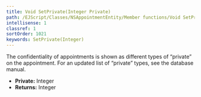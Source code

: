 ```yaml
---
title: Void SetPrivate(Integer Private)
path: /EJScript/Classes/NSAppointmentEntity/Member functions/Void SetPrivate(Integer p_0)
intellisense: 1
classref: 1
sortOrder: 1021
keywords: SetPrivate(Integer)
---
```



The confidentiality of appointments is shown as different types of “private” on the appointment. For an updated list of “private” types, see the database manual.



* **Private:** Integer
* **Returns:** Integer


